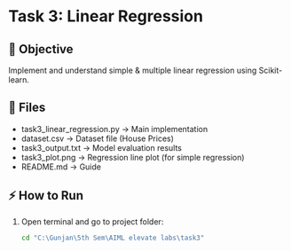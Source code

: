 # Task 3: Linear Regression

## 📌 Objective
Implement and understand simple & multiple linear regression using Scikit-learn.

## 📂 Files
- task3_linear_regression.py → Main implementation
- dataset.csv → Dataset file (House Prices)
- task3_output.txt → Model evaluation results
- task3_plot.png → Regression line plot (for simple regression)
- README.md → Guide

## ⚡ How to Run
1. Open terminal and go to project folder:
   ```bash
   cd "C:\Gunjan\5th Sem\AIML elevate labs\task3"
